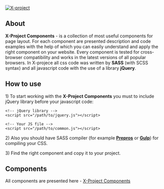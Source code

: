 <p>
	<a href="https://inkogn1to.github.io/x-project-components/index.html"><img src="https://raw.githubusercontent.com/inkogn1to/x-project-components/master/logo.jpg" alt="X-project "></a>
</p>

<h2>About</h2>

<p><strong>X-Project Components</strong> - is a collection of most useful components for page layout. For each component are presented description and code examples with the help of which you can easily understand and apply the right component on your website. Every component is tested for cross-browser compatibility and works in the latest versions of all popular browsers. In X-projece all css code was written by <strong>SASS</strong> (with SCSS syntax) and all javascript code with the use of a library <strong>jQuery</strong>.</p>

<h2>How to use</h2>

<p>1) To start working with the <strong>X-Project Components</strong> you must to include jQuery library before your javascript code:</p>

```
<!-- jQuery library -->
<script src="/path/to/jquery.js"></script>

<!-- Your JS file -->
<script src="/path/to/common.js"></script>
```

<p>2) Also you should have SASS compiler (for example <a href="https://prepros.io/"><strong>Prepros</strong></a> or <a href="https://gulpjs.com/"><strong>Gulp</strong></a>) for compiling your CSS.</p>

<p>3) Find the right component and copy it to your project.</p>

<h2>Components</h2>

<p>All components are presented here - <a href="https://inkogn1to.github.io/x-project-components/index.html">X-Project Components</a></p>
